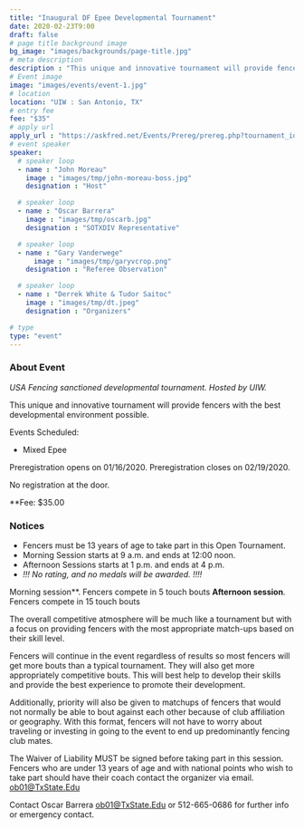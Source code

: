 ```yaml
---
title: "Inaugural DF Epee Developmental Tournament"
date: 2020-02-23T9:00
draft: false
# page title background image
bg_image: "images/backgrounds/page-title.jpg"
# meta description
description : "This unique and innovative tournament will provide fencers with the best developmental environment possible."
# Event image
image: "images/events/event-1.jpg"
# location
location: "UIW : San Antonio, TX"
# entry fee
fee: "$35"
# apply url
apply_url : "https://askfred.net/Events/Prereg/prereg.php?tournament_id=46154"
# event speaker
speaker:
  # speaker loop
  - name : "John Moreau"
    image : "images/tmp/john-moreau-boss.jpg"
    designation : "Host"

  # speaker loop
  - name : "Oscar Barrera"
    image : "images/tmp/oscarb.jpg"
    designation : "SOTXDIV Representative"

  # speaker loop
  - name : "Gary Vanderwege"
      image : "images/tmp/garyvcrop.png"
    designation : "Referee Observation"

  # speaker loop
  - name : "Derrek White & Tudor Saitoc"
    image : "images/tmp/dt.jpeg"
    designation : "Organizers"

# type
type: "event"
---
```


### About Event


*USA Fencing sanctioned developmental tournament.  Hosted by UIW.*

This unique and innovative tournament will provide fencers with the best developmental environment possible.

Events Scheduled:
- Mixed Epee

Preregistration opens on 01/16/2020.
Preregistration closes on 02/19/2020.

No registration at the door.

**Fee:  $35.00

### Notices
- Fencers must be 13 years of age to take part in this Open Tournament.
- Morning Session starts at 9 a.m. and ends at 12:00 noon.
- Afternoon Sessions starts at 1 p.m. and ends at 4 p.m.
- *!!! No rating, and no medals will be awarded. !!!!*


Morning session**. Fencers compete in 5 touch bouts
**Afternoon session**.  Fencers compete in 15 touch bouts

The overall competitive atmosphere will be much like a tournament but with a focus on providing fencers with the most appropriate match-ups based on their skill level.

Fencers will continue in the event regardless of results so most fencers will get more bouts than a typical tournament. They will also get more appropriately competitive bouts. This will best help to develop their skills and provide the best experience to promote their development.

Additionally, priority will also be given to matchups of fencers that would not normally be able to bout against each other because of club affiliation or geography. With this format, fencers will not have to worry about traveling or investing in going to the event to end up predominantly fencing club mates.

The Waiver of Liability MUST be signed before taking part in this session.
Fencers who are under 13 years of age and with national points who wish to take part should have their coach contact the organizer via email. ob01@TxState.Edu

Contact Oscar Barrera
ob01@TxState.Edu or 512-665-0686 for further info or emergency contact.
